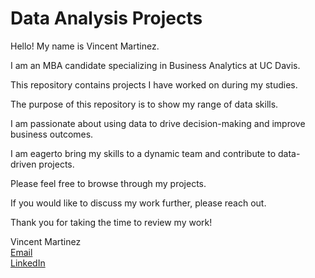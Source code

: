 # Data Analysis Projects

Hello! My name is Vincent Martinez.  

I am an MBA candidate specializing in Business Analytics at UC Davis.  

This repository contains projects I have worked on during my studies.  

The purpose of this repository is to show my range of data skills.  

I am passionate about using data to drive decision-making and improve business outcomes.  

I am eagerto bring my skills to a dynamic team and contribute to data-driven projects.  

Please feel free to browse through my projects.  

If you would like to discuss my work further, please reach out.  

Thank you for taking the time to review my work!  

Vincent Martinez  
[Email](mbamartinez@ucdavis.edu)  
[LinkedIn](https://www.linkedin.com/in/vgm2/)